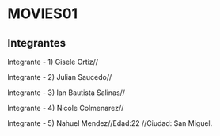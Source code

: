 #  MOVIES01
## Integrantes
 Integrante - 1)
 Gisele Ortiz//

 Integrante - 2)
 Julian Saucedo//

 Integrante - 3)
 Ian Bautista Salinas//

 Integrante - 4)
 Nicole Colmenarez//

 Integrante - 5)
 Nahuel Mendez//Edad:22 //Ciudad: San Miguel.


 
